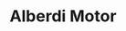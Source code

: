 ---
title: "Alberdi Motor"
url: /ciudad-autonoma-de-buenos-aires/alberdi-motor/
shop: piezas de automóviles
---